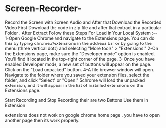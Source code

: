 # Screen-Recorder-
Record the Screen with Screen Audio and After that Download the Recorded Video
First Download the code in zip file and after that extract in a particular Folder .
After Extract Follow these Steps For Load in Your Local System :--
1-Open Google Chrome and navigate to the Extensions page. You can do this by typing chrome://extensions in the address bar or by going to the menu (three vertical dots) and selecting "More tools" > "Extensions."
2-On the Extensions page, make sure the "Developer mode" option is enabled. You'll find it located in the top-right corner of the page.
3-Once you have enabled Developer mode, a new set of buttons will appear on the page. Click on the "Load unpacked" button.
4-A file browser window will open. Navigate to the folder where you saved your extension files, select the folder, and click "Select" or "Open."
5chrome will load the unpacked extension, and it will appear in the list of installed extensions on the Extensions page.

Start Recording and Stop Recording their are two Buttons Use them in Extension


extensions does not work on google chrome home page . you have to open another page then its work properly.
